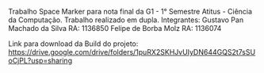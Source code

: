 Trabalho Space Marker para nota final da G1 - 1° Semestre Atitus - Ciência da Computação.
Trabalho realizado em dupla.
Integrantes:
Gustavo Pan Machado da Silva
    RA: 1136850
Felipe de Borba Molz
    RA: 1136074

Link para download da Build do projeto:
    https://drive.google.com/drive/folders/1puRX2SKHJvUIyDN644GQS2t7sSUoCjPL?usp=sharing
